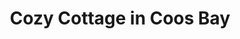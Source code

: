 ---
photo_name: /img/Cozy-Cottage.jpg
photo_alt: Cozy Cottage in Coos Bay
title: Cozy Cottage in Coos Bay
property_name: Cozy Cottage in Coos Bay
property_category: 4 - Vacation Rental Homes
address:
  street: 
  street2: 
  city: Coos Bay
  state: OR
  zip: '97420'
phone_toll_free: 
phone_local: 
units: '1'
cost: 3 - $$$
property_description: >-
  Cottage on the outside ~ Zen-like interior with lots of color on the inside. The entire house and yard are for Your use. The back yard has a fire pit & lots of wood. Garage attached to house w garage door opener.
website: 'https://www.airbnb.com/rooms/19056270'
amenityList: 
  - amenitySelect: '5'
  - amenitySelect: '6'
  - amenitySelect: '7'
---